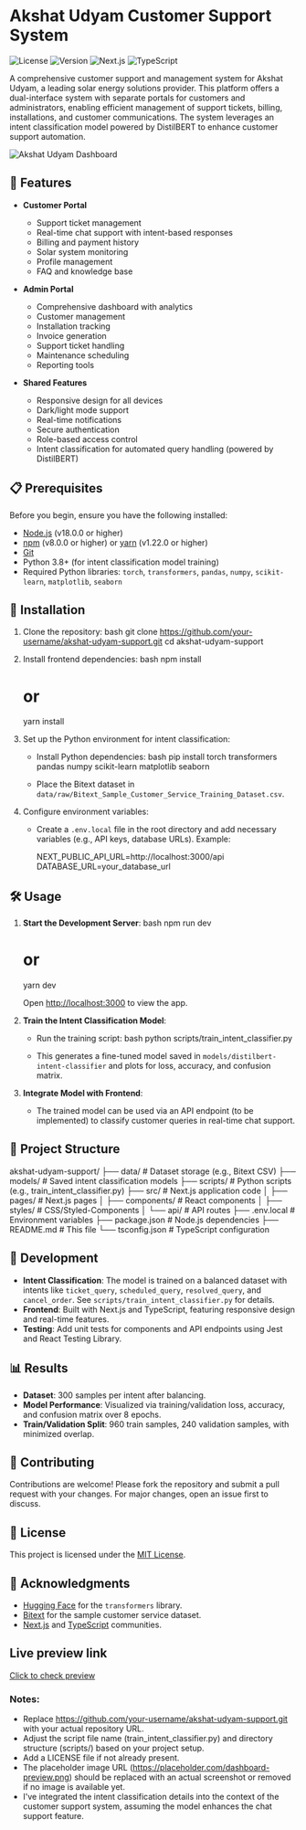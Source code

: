 # Akshat Udyam Customer Support System

![License](https://img.shields.io/badge/license-MIT-blue.svg)
![Version](https://img.shields.io/badge/version-1.0.0-green.svg)
![Next.js](https://img.shields.io/badge/Next.js-15.0.0-black)
![TypeScript](https://img.shields.io/badge/TypeScript-5.0.0-blue)

A comprehensive customer support and management system for Akshat Udyam, a leading solar energy solutions provider. This platform offers a dual-interface system with separate portals for customers and administrators, enabling efficient management of support tickets, billing, installations, and customer communications. The system leverages an intent classification model powered by DistilBERT to enhance customer support automation.

![Akshat Udyam Dashboard](https://drive.google.com/file/d/1RR06uEDrHgOolkNJj1UUnrW64r6-q5f6/view?usp=drive_link)

## 🌟 Features

- **Customer Portal**
  - Support ticket management
  - Real-time chat support with intent-based responses
  - Billing and payment history
  - Solar system monitoring
  - Profile management
  - FAQ and knowledge base

- **Admin Portal**
  - Comprehensive dashboard with analytics
  - Customer management
  - Installation tracking
  - Invoice generation
  - Support ticket handling
  - Maintenance scheduling
  - Reporting tools

- **Shared Features**
  - Responsive design for all devices
  - Dark/light mode support
  - Real-time notifications
  - Secure authentication
  - Role-based access control
  - Intent classification for automated query handling (powered by DistilBERT)

## 📋 Prerequisites

Before you begin, ensure you have the following installed:
- [Node.js](https://nodejs.org/) (v18.0.0 or higher)
- [npm](https://www.npmjs.com/) (v8.0.0 or higher) or [yarn](https://yarnpkg.com/) (v1.22.0 or higher)
- [Git](https://git-scm.com/)
- Python 3.8+ (for intent classification model training)
- Required Python libraries: `torch`, `transformers`, `pandas`, `numpy`, `scikit-learn`, `matplotlib`, `seaborn`

## 🚀 Installation

1. Clone the repository:
   bash
   git clone https://github.com/your-username/akshat-udyam-support.git
   cd akshat-udyam-support
   

2. Install frontend dependencies:
   bash
   npm install
   # or
   yarn install
   

3. Set up the Python environment for intent classification:
   - Install Python dependencies:
     bash
     pip install torch transformers pandas numpy scikit-learn matplotlib seaborn
     
   - Place the Bitext dataset in `data/raw/Bitext_Sample_Customer_Service_Training_Dataset.csv`.

4. Configure environment variables:
   - Create a `.env.local` file in the root directory and add necessary variables (e.g., API keys, database URLs). Example:
     
     NEXT_PUBLIC_API_URL=http://localhost:3000/api
     DATABASE_URL=your_database_url
     

## 🛠 Usage

1. **Start the Development Server**:
   bash
   npm run dev
   # or
   yarn dev
   
   Open [http://localhost:3000](http://localhost:3000) to view the app.

2. **Train the Intent Classification Model**:
   - Run the training script:
     bash
     python scripts/train_intent_classifier.py
     
   - This generates a fine-tuned model saved in `models/distilbert-intent-classifier` and plots for loss, accuracy, and confusion matrix.

3. **Integrate Model with Frontend**:
   - The trained model can be used via an API endpoint (to be implemented) to classify customer queries in real-time chat support.

## 📂 Project Structure


akshat-udyam-support/
├── data/              # Dataset storage (e.g., Bitext CSV)
├── models/            # Saved intent classification models
├── scripts/           # Python scripts (e.g., train_intent_classifier.py)
├── src/               # Next.js application code
│   ├── pages/         # Next.js pages
│   ├── components/    # React components
│   ├── styles/        # CSS/Styled-Components
│   └── api/           # API routes
├── .env.local         # Environment variables
├── package.json       # Node.js dependencies
├── README.md          # This file
└── tsconfig.json      # TypeScript configuration


## 🔧 Development

- **Intent Classification**: The model is trained on a balanced dataset with intents like `ticket_query`, `scheduled_query`, `resolved_query`, and `cancel_order`. See `scripts/train_intent_classifier.py` for details.
- **Frontend**: Built with Next.js and TypeScript, featuring responsive design and real-time features.
- **Testing**: Add unit tests for components and API endpoints using Jest and React Testing Library.

## 📊 Results

- **Dataset**: 300 samples per intent after balancing.
- **Model Performance**: Visualized via training/validation loss, accuracy, and confusion matrix over 8 epochs.
- **Train/Validation Split**: 960 train samples, 240 validation samples, with minimized overlap.

## 🤝 Contributing

Contributions are welcome! Please fork the repository and submit a pull request with your changes. For major changes, open an issue first to discuss.

## 📜 License

This project is licensed under the [MIT License](LICENSE).

## 🙏 Acknowledgments

- [Hugging Face](https://huggingface.co/) for the `transformers` library.
- [Bitext](https://www.bitext.com/) for the sample customer service dataset.
- [Next.js](https://nextjs.org/) and [TypeScript](https://www.typescriptlang.org/) communities.

## Live preview link
[Click to check preview](https://v0-customer-support-system-cc.vercel.app/)

### Notes:
- Replace https://github.com/your-username/akshat-udyam-support.git with your actual repository URL.
- Adjust the script file name (train_intent_classifier.py) and directory structure (scripts/) based on your project setup.
- Add a LICENSE file if not already present.
- The placeholder image URL (https://placeholder.com/dashboard-preview.png) should be replaced with an actual screenshot or removed if no image is available yet.
- I've integrated the intent classification details into the context of the customer support system, assuming the model enhances the chat support feature.

